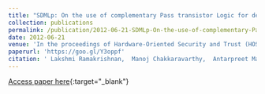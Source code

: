 ```yaml
---
title: "SDMLp: On the use of complementary Pass transistor Logic for design of DPA resistant circuits"
collection: publications
permalink: /publication/2012-06-21-SDMLp-On-the-use-of-complementary-Pass-transistor-Logic-for-design-of-DPA-resistant-circuits
date: 2012-06-21
venue: 'In the proceedings of Hardware-Oriented Security and Trust (HOST), 2012 IEEE International Symposium on'
paperurl: 'https://goo.gl/Y3oppf'
citation: ' Lakshmi Ramakrishnan,  Manoj Chakkaravarthy,  Antarpreet Manchanda,  Mike Borowczak,  Ranga Vemuri, &quot;SDMLp: On the use of complementary Pass transistor Logic for design of DPA resistant circuits.&quot; In the proceedings of Hardware-Oriented Security and Trust (HOST), 2012 IEEE International Symposium on, 2012.'
---
```

[Access paper here](https://goo.gl/Y3oppf){:target="_blank"}

